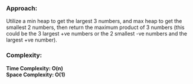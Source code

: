 ### Approach:
Utilize a min heap to get the largest 3 numbers, and max heap to get the smallest 2 numbers, then return the maximum product of 3 numbers (this could be the 3 largest +ve numbers or the 2 smallest -ve numbers and the largest +ve number).
​
### Complexity:
**Time Complexity: O(n)**\
**Space Complexity: O(1)**
